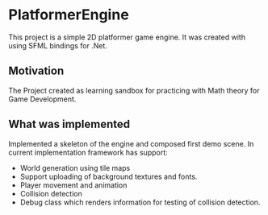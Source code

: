 # PlatformerEngine

This project is a simple 2D platformer game engine. It was created with using SFML bindings for .Net.  

## Motivation

The Project created as learning sandbox for practicing with Math theory for Game Development.

## What was implemented

Implemented a skeleton of the engine and composed first demo scene.
In current implementation framework has support: 

* World generation using tile maps
* Support uploading of background textures and fonts.
* Player movement and animation
* Collision detection 
* Debug class which renders information for testing of collision detection.
